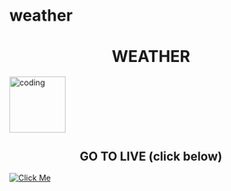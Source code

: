 # weather

<h1 align="center">WEATHER</h1>

<img src="https://media.tenor.com/LFO86xmMuWYAAAAC/rain-umbrella.gif" alt="coding" width="100" height="100" align="center">

<h2 align="center">GO TO LIVE (click below)</h2>

[![Click Me](https://i.pinimg.com/originals/ae/e2/c2/aee2c2030d1ef473b3ce7ee8af1ad719.gif)](https://pittu777.github.io/weather/)
